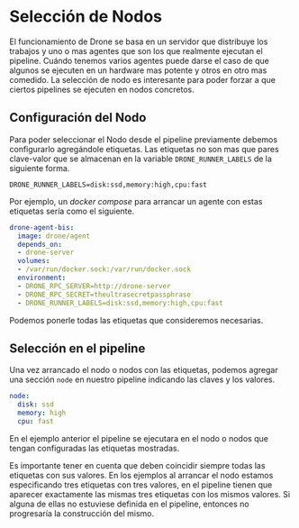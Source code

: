 # Selección de Nodos

El funcionamiento de Drone se basa en un servidor que distribuye los
trabajos y uno o mas agentes que son los que realmente ejecutan el pipeline.
Cuándo tenemos varios agentes puede darse el caso de que algunos se ejecuten
en un hardware mas potente y otros en otro mas comedido. La selección de
nodo es interesante para poder forzar a que ciertos pipelines se ejecuten en
nodos concretos.

## Configuración del Nodo

Para poder seleccionar el Nodo desde el pipeline previamente debemos
configurarlo agregándole etiquetas. Las etiquetas no son mas que pares
clave-valor que se almacenan en la variable `DRONE_RUNNER_LABELS` de la
siguiente forma.

```
DRONE_RUNNER_LABELS=disk:ssd,memory:high,cpu:fast
```

Por ejemplo, un _docker compose_ para arrancar un agente con estas etiquetas
sería como el siguiente.

```yaml
drone-agent-bis:
  image: drone/agent
  depends_on:
  - drone-server
  volumes:
  - /var/run/docker.sock:/var/run/docker.sock
  environment:
  - DRONE_RPC_SERVER=http://drone-server
  - DRONE_RPC_SECRET=theultrasecretpassphrase
  - DRONE_RUNNER_LABELS=disk:ssd,memory:high,cpu:fast
```

Podemos ponerle todas las etiquetas que consideremos necesarias.

## Selección en el pipeline

Una vez arrancado el nodo o nodos con las etiquetas, podemos agregar una
sección `node` en nuestro pipeline indicando las claves y los valores.

```yaml
node:
  disk: ssd
  memory: high
  cpu: fast
```

En el ejemplo anterior el pipeline se ejecutara en el nodo o nodos que
tengan configuradas las etiquetas mostradas.

Es importante tener en cuenta que deben coincidir siempre todas las
etiquetas con sus valores. En los ejemplos al arrancar el nodo estamos
especificando tres etiquetas con tres valores, en el pipeline tienen que
aparecer exactamente las mismas tres etiquetas con los mismos valores. Si
alguna de ellas no estuviese definida en el pipeline, entonces no
progresaría la construcción del mismo.
